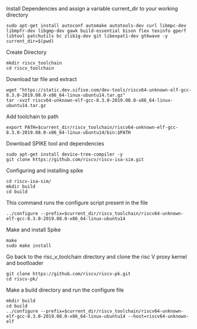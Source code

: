 Install Dependencies and assign a variable current_dir to your working directory 
```
sudo apt-get install autoconf automake autotools-dev curl libmpc-dev libmpfr-dev libgmp-dev gawk build-essential bison flex texinfo gperf libtool patchutils bc zlib1g-dev git libexpat1-dev gtkwave -y
current_dir=$(pwd)
```
Create Directory
```
mkdir riscv_toolchain
cd riscv_toolchain
```
Download tar file and extract
```
wget "https://static.dev.sifive.com/dev-tools/riscv64-unknown-elf-gcc-8.3.0-2019.08.0-x86_64-linux-ubuntu14.tar.gz"
tar -xvzf riscv64-unknown-elf-gcc-8.3.0-2019.08.0-x86_64-linux-ubuntu14.tar.gz
```
Add toolchain to path
```
export PATH=$current_dir/riscv_toolchain/riscv64-unknown-elf-gcc-8.3.0-2019.08.0-x86_64-linux-ubuntu14/bin:$PATH
```
Download SPIKE tool and dependencies
```
sudo apt-get install device-tree-compiler -y
git clone https://github.com/riscv/riscv-isa-sim.git
```
Configuring and installing spike
```
cd riscv-isa-sim/
mkdir build
cd build
```
This command runs the configure script present in the file
```
../configure --prefix=$current_dir/riscv_toolchain/riscv64-unknown-elf-gcc-8.3.0-2019.08.0-x86_64-linux-ubuntu14
```
Make and install Spike
```
make
sudo make install  
```
Go back to the risc_v_toolchain directory and clone the risc V proxy kernel and bootloader
```
git clone https://github.com/riscv/riscv-pk.git
cd riscv-pk/
```
Make a build directory and run the configure file
```
mkdir build
cd build
../configure --prefix=$current_dir/riscv_toolchain/riscv64-unknown-elf-gcc-8.3.0-2019.08.0-x86_64-linux-ubuntu14 --host=riscv64-unknown-elf
```

